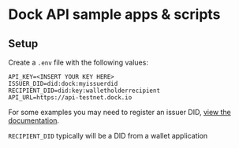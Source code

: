 # Dock API sample apps & scripts

## Setup

Create a `.env` file with the following values:
```
API_KEY=<INSERT YOUR KEY HERE>
ISSUER_DID=did:dock:myissuerdid
RECIPIENT_DID=did:key:walletholderrecipient
API_URL=https://api-testnet.dock.io
```

For some examples you may need to register an issuer DID, [view the documentation](https://docs.api.dock.io/#create-did).

`RECIPIENT_DID` typically will be a DID from a wallet application
